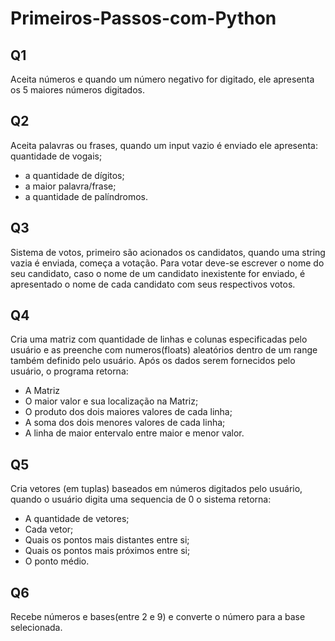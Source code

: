 # Primeiros-Passos-com-Python

## Q1
Aceita números e quando um número negativo for digitado, ele apresenta os 5 maiores números digitados.

## Q2
Aceita palavras ou frases, quando um input vazio é enviado ele apresenta: 
quantidade de vogais;
- a quantidade de dígitos;
- a maior palavra/frase;
- a quantidade de palíndromos.

## Q3
Sistema de votos, primeiro são acionados os candidatos, quando uma string vazia é enviada, começa a votação. Para votar deve-se escrever o nome do seu candidato, caso o nome de um candidato inexistente for enviado, é apresentado o nome de cada candidato com seus respectivos votos.

## Q4
Cria uma matriz com  quantidade de linhas e colunas especificadas pelo usuário e as preenche com numeros(floats) aleatórios dentro de um range também definido pelo usuário. Após os dados serem fornecidos pelo usuário, o programa retorna:
- A Matriz
- O maior valor e sua localização na Matriz;
- O produto dos dois maiores valores de cada linha;
- A soma dos dois menores valores de cada linha;
- A linha de maior entervalo entre maior e menor valor.

## Q5
Cria vetores (em tuplas) baseados em números digitados pelo usuário, quando o usuário digita uma sequencia de 0 o sistema retorna:
- A quantidade de vetores;
- Cada vetor;
- Quais os pontos mais distantes entre si;
- Quais os pontos mais próximos entre si;
- O ponto médio.

## Q6
Recebe números e bases(entre 2 e 9) e converte o número para a base selecionada.
